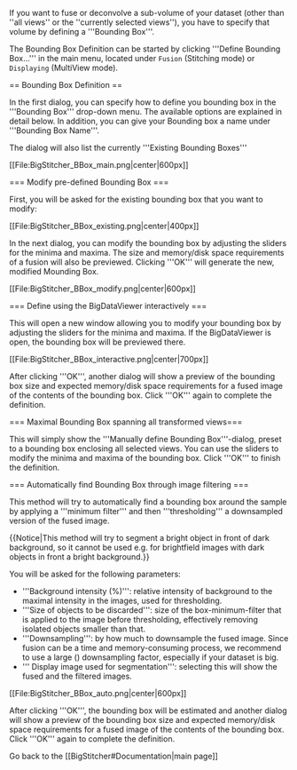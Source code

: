 If you want to fuse or deconvolve a sub-volume of your dataset (other than ''all views'' or the ''currently selected views''), you have to specify that volume by defining a '''Bounding Box'''. 

The Bounding Box Definition can be started by clicking '''Define Bounding Box...''' in the main menu, located under <code>Fusion</code> (Stitching mode) or <code>Displaying</code> (MultiView mode).

== Bounding Box Definition ==

In the first dialog, you can specify how to define you bounding box in the '''Bounding Box''' drop-down menu. The available options are explained in detail below. In addition, you can give your Bounding box a name under '''Bounding Box Name'''.

The dialog will also list the currently '''Existing Bounding Boxes'''  

[[File:BigStitcher_BBox_main.png|center|600px]]

=== Modify pre-defined Bounding Box ===

First, you will be asked for the existing bounding box that you want to modify:

[[File:BigStitcher_BBox_existing.png|center|400px]]

In the next dialog, you can modify the bounding box by adjusting the sliders for the minima and maxima. The size and memory/disk space requirements of a fusion will also be previewed. Clicking '''OK''' will generate the new, modified Mounding Box.

[[File:BigStitcher_BBox_modify.png|center|600px]]

=== Define using the BigDataViewer interactively ===

This will open a new window allowing you to modify your bounding box by adjusting the sliders for the minima and maxima. If the BigDataViewer is open, the bounding box will be previewed there. 

[[File:BigStitcher_BBox_interactive.png|center|700px]]

After clicking '''OK''', another dialog will show a preview of the bounding box size and expected memory/disk space requirements for a fused image of the contents of the bounding box. Click '''OK''' again to complete the definition.

=== Maximal Bounding Box spanning all transformed views===

This will simply show the '''Manually define Bounding Box'''-dialog, preset to a bounding box enclosing all selected views. You can use the sliders to modify the minima and maxima of the bounding box. Click '''OK''' to finish the definition. 

=== Automatically find Bounding Box through image filtering ===

This method will try to automatically find a bounding box around the sample by applying a '''minimum filter''' and then '''thresholding''' a downsampled version of the fused image.

{{Notice|This method will try to segment a bright object in front of dark background, so it cannot be used e.g. for brightfield images with dark objects in front a bright background.}}

You will be asked for the following parameters:

* '''Background intensity (%)''': relative intensity of background to the maximal intensity in the images, used for thresholding.
* '''Size of objects to be discarded''': size of the box-minimum-filter that is applied to the image before thresholding, effectively removing isolated objects smaller than that.
* '''Downsampling''': by how much to downsample the fused image. Since fusion can be a time and memory-consuming process, we recommend to use a large (<math>>4</math>) downsampling factor, especially if your dataset is big. 
* ''' Display image used for segmentation''': selecting this will show the fused and the filtered images.

[[File:BigStitcher_BBox_auto.png|center|600px]]

After clicking '''OK''', the bounding box will be estimated and another dialog will show a preview of the bounding box size and expected memory/disk space requirements for a fused image of the contents of the bounding box. Click '''OK''' again to complete the definition.

Go back to the [[BigStitcher#Documentation|main page]]

